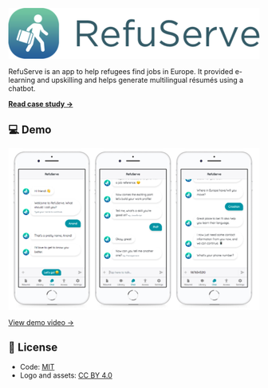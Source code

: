 ![RefuServe](/refuserve-logo.png)

RefuServe is an app to help refugees find jobs in Europe. It provided e-learning and upskilling and helps generate multilingual résumés using a chatbot.

[**Read case study →**](https://anandchowdhary.com/projects/refuserve)

## 💻 Demo

![RefuServe screenshot](/refuserve-screenshot.png)

[View demo video →](https://www.youtube.com/watch?v=K-2cs4cFhCk)

## 📄 License

- Code: [MIT](/LICENSE)
- Logo and assets: [CC BY 4.0](https://creativecommons.org/licenses/by/4.0/)
